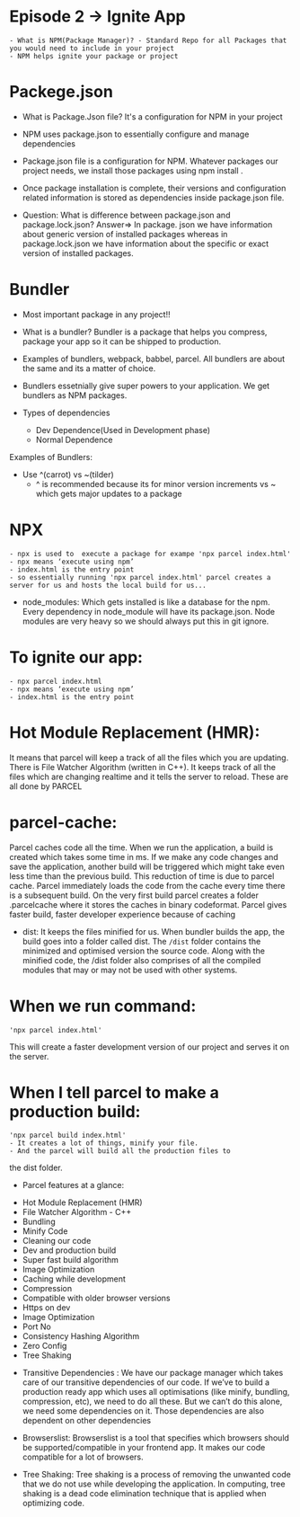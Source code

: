 # Episode 2 -> Ignite App
    - What is NPM(Package Manager)? - Standard Repo for all Packages that you would need to include in your project
    - NPM helps ignite your package or project

# Packege.json
- What is Package.Json file? It's a configuration for NPM in your project
- NPM uses package.json to  essentially configure and manage dependencies

- Package.json file is a configuration for NPM. Whatever packages our project needs, we install those packages using
  npm install <packageName>.

- Once package installation is complete, their versions and configuration related information is stored as dependencies
  inside package.json file.

- Question: What is difference between package.json and package.lock.json?
       Answer=>  In package. json we have information about generic version
        of installed packages whereas in package.lock.json we have
        information about the specific or exact version of
        installed packages.
        
# Bundler 
- Most important package in any project!!
- What is a bundler? Bundler is a package that helps you compress, package your app so it can be shipped to production.
- Examples of bundlers, webpack, babbel, parcel. All bundlers are about the same and its a matter of choice.
- Bundlers essetnially give super powers to your application. We get bundlers as NPM packages.

- Types of dependencies
    - Dev Dependence(Used in Development phase)
    - Normal Dependence


Examples of Bundlers:
- Use ^(carrot) vs ~(tilder)
    - ^ is recommended because its for minor version increments vs ~ which gets major updates to a package

# NPX 
    - npx is used to  execute a package for exampe 'npx parcel index.html'
    - npx means ‘execute using npm’
    - index.html is the entry point
    - so essentially running 'npx parcel index.html' parcel creates a server for us and hosts the local build for us...

* node_modules:
Which gets installed is like a database for the npm.
Every dependency in node_module will have its package.json.
Node modules are very heavy so we should always put this in
git ignore.

# To ignite our app:
    - npx parcel index.html
    - npx means ‘execute using npm’
    - index.html is the entry point

# Hot Module Replacement (HMR):
It means that parcel will keep a track of all the files which
you are updating.
There is File Watcher Algorithm (written in C++). It keeps
track of all the files which are changing realtime and it
tells the server to reload.
These are all done by PARCEL

# parcel-cache:
Parcel caches code all the time.
When we run the application, a build is created which takes
some time in ms.
If we make any code changes and save the application, another
build will be triggered which might take even less time than
the previous build.
This reduction of time is due to parcel cache.
Parcel immediately loads the code from the cache every time
there is a subsequent build.
On the very first build parcel creates a folder .parcelcache where it stores the caches in binary codeformat.
Parcel gives faster build, faster developer experience
because of caching

* dist:
It keeps the files minified for us.
When bundler builds the app, the build goes into a folder
called dist.
The `/dist` folder contains the minimized and optimised
version the source code.
Along with the minified code, the /dist folder also comprises
of all the compiled modules that may or may not be used with
other systems.

# When we run command:
    'npx parcel index.html'
This will create a faster development version of our project
and serves it on the server.

# When I tell parcel to make a production build:
    'npx parcel build index.html'
    - It creates a lot of things, minify your file.
    - And the parcel will build all the production files to
the dist folder.   

* Parcel features at a glance:
- Hot Module Replacement (HMR)
- File Watcher Algorithm - C++
- Bundling
- Minify Code
- Cleaning our code
- Dev and production build
- Super fast build algorithm
- Image Optimization
- Caching while development
- Compression
- Compatible with older browser versions
- Https on dev
- Image Optimization
- Port No
- Consistency Hashing Algorithm
- Zero Config
- Tree Shaking

* Transitive Dependencies :
We have our package manager which takes care of our
transitive dependencies of our code.
If we’ve to build a production ready app which uses all
optimisations (like minify, bundling, compression, etc), we
need to do all these.
But we can’t do this alone, we need some dependencies on it.
Those dependencies are also dependent on other dependencies

* Browserslist:
Browserslist is a tool that specifies which browsers should
be supported/compatible in your frontend app.
It makes our code compatible for a lot of browsers.

* Tree Shaking:
Tree shaking is a process of removing the unwanted code that
we do not use while developing the application.
In computing, tree shaking is a dead code elimination
technique that is applied when optimizing code.